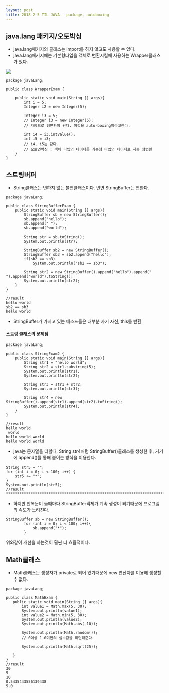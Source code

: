 ```yaml
---
layout: post
title: 2018-2-5 TIL JAVA - package, autoboxing
---
```

## java.lang 패키지/오토박싱

- java.lang패키지의 클래스는 import를 하지 않고도 사용할 수 있다.
- java.lang패키지에는 기본형타입을 객체로 변환시킬때 사용하는 Wrapper클래스가 있다.

![](https://github.com/jaeyeon93/jaeyeon93.github.io/blob/master/images/java_package.png?raw=true)


```
package javaLang;

public class WrapperExam {

    public static void main(String [] args){
        int i = 5;
        Integer i2 = new Integer(5);

        Integer i3 = 5;
        // Integer i3 = new Integer(5);
        // 자동으로 형변환이 된다. 이것을 auto-boxing이라고한다.

        int i4 = i3.intValue();
        int i5 = i3;
        // i4, i5는 같다.
        // 오토언박싱 : 객체 타입의 데이터를 기본형 타입의 데이터로 자동 형변환
    }
}
```

## 스트링버퍼

- String클래스는 변하지 않는 불변클래스이다. 반면 StringBuffer는 변한다.

```
package javaLang;

public class StringBufferExam {
    public static void main(String [] args){
        StringBuffer sb = new StringBuffer();
        sb.append("hello");
        sb.append(" ");
        sb.append("world");

        String str = sb.toString();
        System.out.println(str);

        StringBuffer sb2 = new StringBuffer();
        StringBuffer sb3 = sb2.append("hello");
        if(sb2 == sb3)
            System.out.println("sb2 == sb3");

        String str2 = new StringBuffer().append("hello").append(" ").append("world").toString();
        System.out.println(str2);
    }
}

//result
hello world
sb2 == sb3
hello world
```
- StringBuffer가 가지고 있는 메소드들은 대부분 자기 자신, this를 반환

#### 스트링 클래스의 문제점

```
package javaLang;

public class StringExam2 {
    public static void main(String [] args){
        String str1 = "hello world";
        String str2 = str1.substring(5);
        System.out.println(str1);
        System.out.println(str2);

        String str3 = str1 + str2;
        System.out.println(str3);

        String str4 = new StringBuffer().append(str1).append(str2).toString();
        System.out.println(str4);
    }
}

//result
hello world
 world
hello world world
hello world world
```

- java는 문자열을 더할때, String str4처럼 StringBuffer()클래스를 생성한 후, 거기에 append()를 통해 붙이는 방식을 이용한다.

```
String str5 = "";
for (int i = 0; i < 100; i++) {
	str5 += "*";
}
System.out.println(str5);
//result
****************************************************************************************************
```
- 하지만 반복문이 돌때마다 StringBuffer객체가 계속 생성이 되기때문에 프로그램의 속도가 느려진다.

```
StringBuffer sb = new StringBuffer();
        for (int i = 0; i < 100; i++){
            sb.append("*");
        }
```
위와같이 개선을 하는것이 훨씬 더 효율적이다.


 ## Math클래스

 - Math클래스는 생성자가 private로 되어 있기때문에 new 연산자를 이용해 생성할 수 없다.

 ```
 package javaLang;

public class MathExam {
    public static void main(String [] args){
        int value1 = Math.max(5, 30);
        System.out.println(value1);
        int value2 = Math.min(5, 30);
        System.out.println(value2);
        System.out.println(Math.abs(-10));

        System.out.println(Math.random());
        // 0이상 1.0미만의 실수값을 리턴해준다.

        System.out.println(Math.sqrt(25));

    }
}
//result
30
5
10
0.5435443556139438
5.0
```
